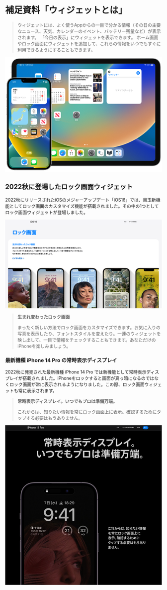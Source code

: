 補足資料「ウィジェットとは」
========================
> ウィジェットには、よく使うAppからの一目で分かる情報（その日の主要なニュース、天気、カレンダーのイベント、バッテリー残量など）が表示されます。 「今日の表示」にウィジェットを表示できます。 ホーム画面やロック画面にウィジェットを追加して、これらの情報をいつでもすぐに利用できるようにすることもできます。

![](widget800w.png)

2022秋に登場したロック画面ウィジェット
---------------------------------
2022秋にリリースされたiOSのメジャーアップデート「iOS16」では、目玉新機能としてロック画面のカスタマイズ機能が搭載されました。その中の1つとしてロック画面ウィジェットが登場しました。

![](ios16_lockscreen.png)

> __生まれ変わったロック画面__
>
> まったく新しい方法でロック画面をカスタマイズできます。お気に入りの写真を表示したり、フォントスタイルを変えたり。一連のウィジェットを映し出して、一目で情報をチェックすることもできます。あなただけのiPhoneを楽しみましょう。

### 最新機種 iPhone 14 Pro の常時表示ディスプレイ
2022秋に発売された最新機種 iPhone 14 Pro では新機能として常時表示ディスプレイが搭載されました。iPhoneをロックすると画面が真っ暗になるのではなくロック画面が常に表示されるようになりました。この際、ロック画面ウィジェットも常に表示されます。

> __常時表示ディスプレイ。いつでもプロは準備万端。__
>
> これからは、知りたい情報を常にロック画面上に表示。確認するためにタップする必要はもうありません。

![](iphone14pro_alwaysondisplay.png)
